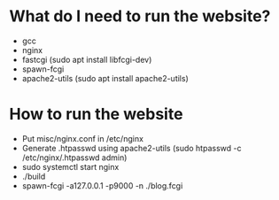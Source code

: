# What do I need to run the website?

* gcc
* nginx
* fastcgi (sudo apt install libfcgi-dev)
* spawn-fcgi
* apache2-utils (sudo apt install apache2-utils)

# How to run the website

* Put misc/nginx.conf in /etc/nginx
* Generate .htpasswd using apache2-utils (sudo htpasswd -c /etc/nginx/.htpasswd admin)
* sudo systemctl start nginx
* ./build
* spawn-fcgi -a127.0.0.1 -p9000 -n ./blog.fcgi
